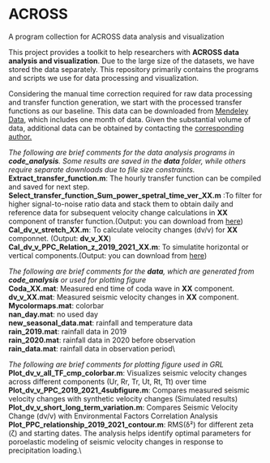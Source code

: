 # ACROSS
A program collection for ACROSS data analysis and visualization

This project provides a toolkit to help researchers with **ACROSS data analysis and visualization**. Due to the large size of the datasets, we have stored the data separately. This repository primarily contains the programs and scripts we use for data processing and visualization.

Considering the manual time correction required for raw data processing and transfer function generation, we start with the processed transfer functions as our baseline. This data can be downloaded from [Mendeley Data](https://data.mendeley.com/preview/p7nw36tbbf?a=67361f27-f595-4482-a322-f00a0f994cab), which includes one month of data. Given the substantial volume of data, additional data can be obtained by contacting the <ins>corresponding author<ins>.

_The following are brief comments for the data analysis programs in **code_analysis**. Some results are saved in the **data** folder, while others require separate downloads due to file size constraints._\
**Extract_transfer_function.m**: The hourly transfer function can be compiled and saved for next step.\
**Select_transfer_function_Sum_power_spetral_time_ver_XX.m** :To filter for higher signal-to-noise ratio data and stack them to obtain daily and reference data for subsequent velocity change calculations in **XX** component of transfer function.(Output: you can download from [here](https://data.mendeley.com/preview/p7nw36tbbf?a=67361f27-f595-4482-a322-f00a0f994cab))
**Cal_dv_v_stretch_XX.m**: To calculate velocity changes (dv/v) for **XX** componnet. (Output: **dv_v_XX**)\
**Cal_dv_v_PPC_Relation_z_2019_2021_XX.m**: To simulatite horizontal or vertical components.(Output: you can download from [here](https://data.mendeley.com/preview/p7nw36tbbf?a=67361f27-f595-4482-a322-f00a0f994cab))

_The following are brief comments for the **data**, which are generated from **code_analysis** or used for plotting figure_\
**Coda_XX.mat**: Measured end time of coda wave in **XX** component.\
**dv_v_XX.mat**: Measured seismic velocity changes in **XX** component.\
**Mycolormaps.mat**: colorbar\
**nan_day.mat**: no used day\
**new_seasonal_data.mat**: rainfall and temperature data\
**rain_2019.mat**: rainfall data in 2019\
**rain_2020.mat**: rainfall data in 2020 before observation \
**rain_data.mat**: rainfall data in observation period\

_The following are brief comments for plotting figure used in GRL_\
**Plot_dv_v_all_TF_cmp_colorbar.m**: Visualizes seismic velocity changes across different components (Ur, Rr, Tr, Ut, Rt, Tt) over time\
**Plot_dv_v_PPC_2019_2021_4subfigure.m**: Compares measured seismic velocity changes with synthetic velocity changes (Simulated results)\
**Plot_dv_v_short_long_term_variation.m**: Compares Seismic Velocity Change (dv/v) with Environmental Factors Correlation Analysis\
**Plot_PPC_relationship_2019_2021_contour.m**: RMS(δ²) for different zeta (ζ) and starting dates. The analysis helps identify optimal parameters for poroelastic modeling of seismic velocity changes in response to precipitation loading.\
